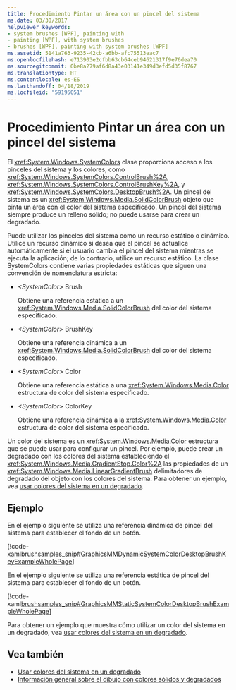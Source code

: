 ```yaml
---
title: Procedimiento Pintar un área con un pincel del sistema
ms.date: 03/30/2017
helpviewer_keywords:
- system brushes [WPF], painting with
- painting [WPF], with system brushes
- brushes [WPF], painting with system brushes [WPF]
ms.assetid: 5141a763-9235-42cb-a6bb-afc75513eac7
ms.openlocfilehash: e713903e2cfbb63cb64ceb94621317f9e76dea70
ms.sourcegitcommit: 0be8a279af6d8a43e03141e349d3efd5d35f8767
ms.translationtype: HT
ms.contentlocale: es-ES
ms.lasthandoff: 04/18/2019
ms.locfileid: "59195051"
---
```

# <a name="how-to-paint-an-area-with-a-system-brush"></a>Procedimiento Pintar un área con un pincel del sistema
El <xref:System.Windows.SystemColors> clase proporciona acceso a los pinceles del sistema y los colores, como <xref:System.Windows.SystemColors.ControlBrush%2A>, <xref:System.Windows.SystemColors.ControlBrushKey%2A>, y <xref:System.Windows.SystemColors.DesktopBrush%2A>. Un pincel del sistema es un <xref:System.Windows.Media.SolidColorBrush> objeto que pinta un área con el color del sistema especificado. Un pincel del sistema siempre produce un relleno sólido; no puede usarse para crear un degradado.  
  
 Puede utilizar los pinceles del sistema como un recurso estático o dinámico. Utilice un recurso dinámico si desea que el pincel se actualice automáticamente si el usuario cambia el pincel del sistema mientras se ejecuta la aplicación; de lo contrario, utilice un recurso estático. La clase SystemColors contiene varias propiedades estáticas que siguen una convención de nomenclatura estricta:  
  
-   *\<SystemColor>* Brush  
  
     Obtiene una referencia estática a un <xref:System.Windows.Media.SolidColorBrush> del color del sistema especificado.  
  
-   *\<SystemColor>* BrushKey  
  
     Obtiene una referencia dinámica a un <xref:System.Windows.Media.SolidColorBrush> del color del sistema especificado.  
  
-   *\<SystemColor>* Color  
  
     Obtiene una referencia estática a una <xref:System.Windows.Media.Color> estructura de color del sistema especificado.  
  
-   *\<SystemColor>* ColorKey  
  
     Obtiene una referencia dinámica a la <xref:System.Windows.Media.Color> estructura de color del sistema especificado.  
  
 Un color del sistema es un <xref:System.Windows.Media.Color> estructura que se puede usar para configurar un pincel. Por ejemplo, puede crear un degradado con los colores del sistema estableciendo el <xref:System.Windows.Media.GradientStop.Color%2A> las propiedades de un <xref:System.Windows.Media.LinearGradientBrush> delimitadores de degradado del objeto con los colores del sistema. Para obtener un ejemplo, vea [usar colores del sistema en un degradado](how-to-use-system-colors-in-a-gradient.md).  
  
## <a name="example"></a>Ejemplo  
 En el ejemplo siguiente se utiliza una referencia dinámica de pincel del sistema para establecer el fondo de un botón.  
  
 [!code-xaml[brushsamples_snip#GraphicsMMDynamicSystemColorDesktopBrushKeyExampleWholePage](~/samples/snippets/csharp/VS_Snippets_Wpf/brushsamples_snip/CS/DynamicSystemBrushExample.xaml#graphicsmmdynamicsystemcolordesktopbrushkeyexamplewholepage)]  
  
 En el ejemplo siguiente se utiliza una referencia estática de pincel del sistema para establecer el fondo de un botón.  
  
 [!code-xaml[brushsamples_snip#GraphicsMMStaticSystemColorDesktopBrushExampleWholePage](~/samples/snippets/csharp/VS_Snippets_Wpf/brushsamples_snip/CS/StaticSystemBrushExample.xaml#graphicsmmstaticsystemcolordesktopbrushexamplewholepage)]  
  
 Para obtener un ejemplo que muestra cómo utilizar un color del sistema en un degradado, vea [usar colores del sistema en un degradado](how-to-use-system-colors-in-a-gradient.md).  
  
## <a name="see-also"></a>Vea también

- [Usar colores del sistema en un degradado](how-to-use-system-colors-in-a-gradient.md)
- [Información general sobre el dibujo con colores sólidos y degradados](painting-with-solid-colors-and-gradients-overview.md)
